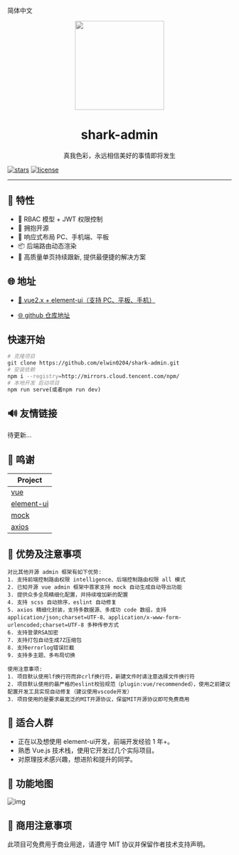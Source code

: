<div style="filter: grayscale(100%)">

简体中文

<div align="center"><img width="200" src="https://fastly.jsdelivr.net/gh/elwin0204/shark-resource@1.0.0/shark-admin/image/shark.png"/>
<h1> shark-admin</h1>

<p>真我色彩，永远相信美好的事情即将发生</p>
</div>

[![stars](https://img.shields.io/github/stars/elwin0204/shark-admin?style=flat-square&logo=GitHub)](https://github.com/elwin0204/shark-admin)
[![license](https://img.shields.io/github/license/elwin0204/shark-admin?style=flat-square)](https://en.wikipedia.org/wiki/MIT_License)

---

## 🎉 特性

- 💅 RBAC 模型 + JWT 权限控制
- 🥳 拥抱开源
- 🚀 响应式布局 PC、手机端、平板
- 📦️ 后端路由动态渲染
- 💪 高质量单页持续跟新, 提供最便捷的解决方案

## 🌐 地址

- [🎉 vue2.x + element-ui（支持 PC、平板、手机）](https:elwin0204.github.io/shark-admin)

- [🌐 github 仓库地址](https://github.com/elwin0204/shark-admin)

## 快速开始

```bash
# 克隆项目
git clone https://github.com/elwin0204/shark-admin.git
# 安装依赖
npm i --registry=http://mirrors.cloud.tencent.com/npm/
# 本地开发 启动项目
npm run serve(或者npm run dev)
```

## 🔊 友情链接

待更新...

## 🎨 鸣谢

| Project                                                          |
| ---------------------------------------------------------------- |
| [vue](https://github.com/vuejs/vue)                              |
| [element-ui](https://github.com/ElemeFE/element)                 |
| [mock](https://github.com/nuysoft/Mock)                          |
| [axios](https://github.com/axios/axios)                          |

## 📌 优势及注意事项

```
对比其他开源 admin 框架有如下优势:
1. 支持前端控制路由权限 intelligence、后端控制路由权限 all 模式
2. 已知开源 vue admin 框架中首家支持 mock 自动生成自动导出功能
3. 提供众多全局精细化配置，并持续增加新的配置
4. 支持 scss 自动排序，eslint 自动修复
5. axios 精细化封装，支持多数据源、多成功 code 数组，支持 application/json;charset=UTF-8、application/x-www-form-urlencoded;charset=UTF-8 多种传参方式
6. 支持登录RSA加密
7. 支持打包自动生成7Z压缩包
8. 支持errorlog错误拦截
9. 支持多主题、多布局切换

使用注意事项:
1. 项目默认使用lf换行符而非crlf换行符，新建文件时请注意选择文件换行符
2. 项目默认使用的最严格的eslint校验规范（plugin:vue/recommended），使用之前建议配置开发工具实现自动修复（建议使用vscode开发）
3. 项目使用的是要求最宽泛的MIT开源协议，保留MIT开源协议即可免费商用

```

## 💚 适合人群

- 正在以及想使用 element-ui开发，前端开发经验 1 年+。
- 熟悉 Vue.js 技术栈，使用它开发过几个实际项目。
- 对原理技术感兴趣，想进阶和提升的同学。

## 🎉 功能地图

![img](https://fastly.jsdelivr.net/gh/elwin0204/image/vip/flow.drawio.png)

## 📄 商用注意事项

此项目可免费用于商业用途，请遵守 MIT 协议并保留作者技术支持声明。

</div>
